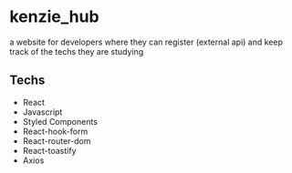 # kenzie_hub
a website for developers where they can register (external api) and keep track of the techs they are studying

## Techs
- React
- Javascript
- Styled Components
- React-hook-form
- React-router-dom
- React-toastify
- Axios
